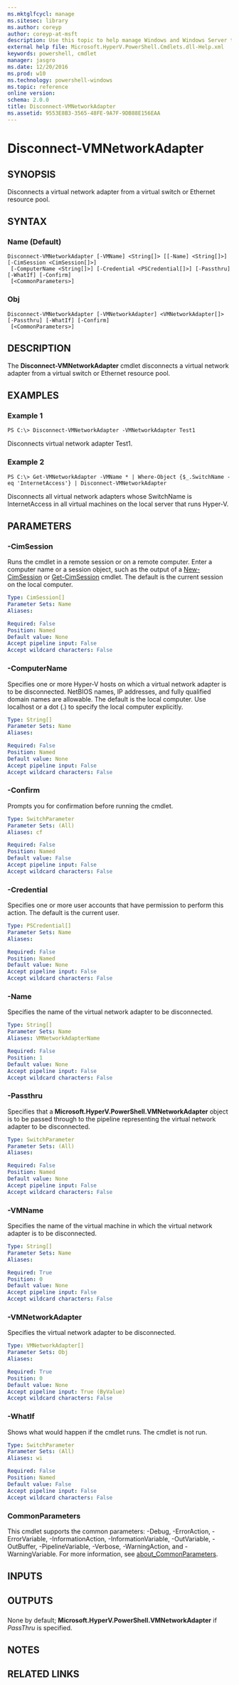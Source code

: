 ```yaml
---
ms.mktglfcycl: manage
ms.sitesec: library
ms.author: coreyp
author: coreyp-at-msft
description: Use this topic to help manage Windows and Windows Server technologies with Windows PowerShell.
external help file: Microsoft.HyperV.PowerShell.Cmdlets.dll-Help.xml
keywords: powershell, cmdlet
manager: jasgro
ms.date: 12/20/2016
ms.prod: w10
ms.technology: powershell-windows
ms.topic: reference
online version: 
schema: 2.0.0
title: Disconnect-VMNetworkAdapter
ms.assetid: 9553E8B3-3565-48FE-9A7F-9DB88E156EAA
---
```


# Disconnect-VMNetworkAdapter

## SYNOPSIS
Disconnects a virtual network adapter from a virtual switch or Ethernet resource pool.

## SYNTAX

### Name (Default)
```
Disconnect-VMNetworkAdapter [-VMName] <String[]> [[-Name] <String[]>] [-CimSession <CimSession[]>]
 [-ComputerName <String[]>] [-Credential <PSCredential[]>] [-Passthru] [-WhatIf] [-Confirm]
 [<CommonParameters>]
```

### Obj
```
Disconnect-VMNetworkAdapter [-VMNetworkAdapter] <VMNetworkAdapter[]> [-Passthru] [-WhatIf] [-Confirm]
 [<CommonParameters>]
```

## DESCRIPTION
The **Disconnect-VMNetworkAdapter** cmdlet disconnects a virtual network adapter from a virtual switch or Ethernet resource pool.

## EXAMPLES

### Example 1
```
PS C:\> Disconnect-VMNetworkAdapter -VMNetworkAdapter Test1
```

Disconnects virtual network adapter Test1.

### Example 2
```
PS C:\> Get-VMNetworkAdapter -VMName * | Where-Object {$_.SwitchName -eq 'InternetAccess'} | Disconnect-VMNetworkAdapter
```

Disconnects all virtual network adapters whose SwitchName is InternetAccess in all virtual machines on the local server that runs Hyper-V.

## PARAMETERS

### -CimSession
Runs the cmdlet in a remote session or on a remote computer.
Enter a computer name or a session object, such as the output of a [New-CimSession](http://go.microsoft.com/fwlink/p/?LinkId=227967) or [Get-CimSession](http://go.microsoft.com/fwlink/p/?LinkId=227966) cmdlet.
The default is the current session on the local computer.

```yaml
Type: CimSession[]
Parameter Sets: Name
Aliases: 

Required: False
Position: Named
Default value: None
Accept pipeline input: False
Accept wildcard characters: False
```

### -ComputerName
Specifies one or more Hyper-V hosts on which a virtual network adapter is to be disconnected.
NetBIOS names, IP addresses, and fully qualified domain names are allowable.
The default is the local computer.
Use localhost or a dot (.) to specify the local computer explicitly.

```yaml
Type: String[]
Parameter Sets: Name
Aliases: 

Required: False
Position: Named
Default value: None
Accept pipeline input: False
Accept wildcard characters: False
```

### -Confirm
Prompts you for confirmation before running the cmdlet.

```yaml
Type: SwitchParameter
Parameter Sets: (All)
Aliases: cf

Required: False
Position: Named
Default value: False
Accept pipeline input: False
Accept wildcard characters: False
```

### -Credential
Specifies one or more user accounts that have permission to perform this action.
The default is the current user.

```yaml
Type: PSCredential[]
Parameter Sets: Name
Aliases: 

Required: False
Position: Named
Default value: None
Accept pipeline input: False
Accept wildcard characters: False
```

### -Name
Specifies the name of the virtual network adapter to be disconnected.

```yaml
Type: String[]
Parameter Sets: Name
Aliases: VMNetworkAdapterName

Required: False
Position: 1
Default value: None
Accept pipeline input: False
Accept wildcard characters: False
```

### -Passthru
Specifies that a **Microsoft.HyperV.PowerShell.VMNetworkAdapter** object is to be passed through to the pipeline representing the virtual network adapter to be disconnected.

```yaml
Type: SwitchParameter
Parameter Sets: (All)
Aliases: 

Required: False
Position: Named
Default value: None
Accept pipeline input: False
Accept wildcard characters: False
```

### -VMName
Specifies the name of the virtual machine in which the virtual network adapter is to be disconnected.

```yaml
Type: String[]
Parameter Sets: Name
Aliases: 

Required: True
Position: 0
Default value: None
Accept pipeline input: False
Accept wildcard characters: False
```

### -VMNetworkAdapter
Specifies the virtual network adapter to be disconnected.

```yaml
Type: VMNetworkAdapter[]
Parameter Sets: Obj
Aliases: 

Required: True
Position: 0
Default value: None
Accept pipeline input: True (ByValue)
Accept wildcard characters: False
```

### -WhatIf
Shows what would happen if the cmdlet runs.
The cmdlet is not run.

```yaml
Type: SwitchParameter
Parameter Sets: (All)
Aliases: wi

Required: False
Position: Named
Default value: False
Accept pipeline input: False
Accept wildcard characters: False
```

### CommonParameters
This cmdlet supports the common parameters: -Debug, -ErrorAction, -ErrorVariable, -InformationAction, -InformationVariable, -OutVariable, -OutBuffer, -PipelineVariable, -Verbose, -WarningAction, and -WarningVariable. For more information, see [about_CommonParameters](http://go.microsoft.com/fwlink/?LinkID=113216).

## INPUTS

## OUTPUTS

###  
None by default; **Microsoft.HyperV.PowerShell.VMNetworkAdapter** if *PassThru* is specified.

## NOTES

## RELATED LINKS

